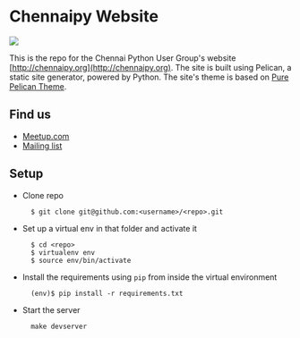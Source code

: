 # Chennaipy Website

![](https://travis-ci.org/Chennaipy/website.svg?branch=master)

This is the repo for the Chennai Python User Group's website
[http://chennaipy.org](http://chennaipy.org). The site is built
using Pelican, a static site generator, powered by Python. The
site's theme is based on [Pure Pelican Theme](https://github.com/PurePelicanTheme/pure-single).

## Find us

* [Meetup.com](http://www.meetup.com/chennaipy/)
* [Mailing list](https://mail.python.org/mailman/listinfo/chennaipy)

## Setup

* Clone repo

        $ git clone git@github.com:<username>/<repo>.git        

* Set up a virtual env in that folder and activate it

        $ cd <repo>
        $ virtualenv env
        $ source env/bin/activate

* Install the requirements using `pip` from inside the virtual environment

        (env)$ pip install -r requirements.txt
        
* Start the server

        make devserver
